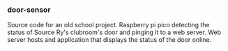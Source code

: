 ### door-sensor

Source code for an old school project.
Raspberry pi pico detecting the status of Source Ry's clubroom's door and pinging it to a web server.
Web server hosts and application that displays the status of the door online.
